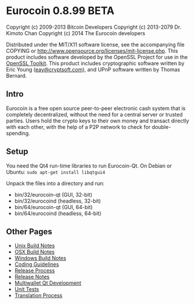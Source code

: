 Eurocoin 0.8.99 BETA
====================

Copyright (c) 2009-2013 Bitcoin Developers
Copyright (c) 2013-2079 Dr. Kimoto Chan
Copyright (c) 2014 The Eurocoin developers

Distributed under the MIT/X11 software license, see the accompanying
file COPYING or http://www.opensource.org/licenses/mit-license.php.
This product includes software developed by the OpenSSL Project for use in the [OpenSSL Toolkit](http://www.openssl.org/). This product includes
cryptographic software written by Eric Young ([eay@cryptsoft.com](mailto:eay@cryptsoft.com)), and UPnP software written by Thomas Bernard.


Intro
---------------------
Eurocoin is a free open source peer-to-peer electronic cash system that is
completely decentralized, without the need for a central server or trusted
parties.  Users hold the crypto keys to their own money and transact directly
with each other, with the help of a P2P network to check for double-spending.


Setup
---------------------
You need the Qt4 run-time libraries to run Eurocoin-Qt. On Debian or Ubuntu:
	`sudo apt-get install libqtgui4`

Unpack the files into a directory and run:

- bin/32/eurocoin-qt (GUI, 32-bit)
- bin/32/eurocoind (headless, 32-bit)
- bin/64/eurocoin-qt (GUI, 64-bit)
- bin/64/eurocoind (headless, 64-bit)



Other Pages
---------------------
- [Unix Build Notes](build-unix.md)
- [OSX Build Notes](build-osx.md)
- [Windows Build Notes](build-msw.md)
- [Coding Guidelines](coding.md)
- [Release Process](release-process.md)
- [Release Notes](release-notes.md)
- [Multiwallet Qt Development](multiwallet-qt.md)
- [Unit Tests](unit-tests.md)
- [Translation Process](translation_process.md)